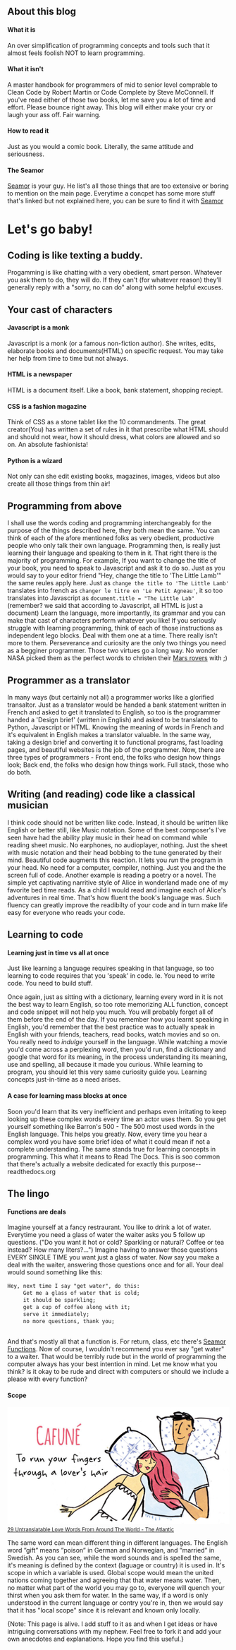 
## About this blog
#### What it is
An over simplification of programming concepts and tools such that it almost feels foolish NOT to learn programming.

#### What it isn't
A master handbook for programmers of mid to senior level comprable to Clean Code by Robert Martin or Code Complete by Steve McConnell. If you've read either of those two books, let me save you a lot of time and effort. Please bounce right away. This blog will either make your cry or laugh your ass off. Fair warning.

#### How to read it
Just as you would a comic book. Literally, the same attitude and seriousness.

#### The Seamor
[Seamor](/seamor.md) is your guy. He list's all those things that are too extensive or boring to mention on the main page. Everytime a concpet has some more stuff that's linked but not explained here, you can be sure to find it with [Seamor](/seamor.md)

# Let's go baby!
## Coding is like texting a buddy.
Progamming is like chatting with a very obedient, smart person. Whatever you ask them to do, they will do. If they can't (for whatever reason) they'll generally reply with a "sorry, no can do" along with some helpful excuses.

## Your cast of characters
#### Javascript is a monk
Javascript is a monk (or a famous non-fiction author). She writes, edits, elaborate books and documents(HTML) on specific request. You may take her help from time to time but not always.

#### HTML is a newspaper
HTML is a document itself. Like a book, bank statement, shopping reciept.

#### CSS is a fashion magazine
Think of CSS as a stone tablet like the 10 commandments. The great creator(You) has written a set of rules in it that prescribe what HTML should and should not wear, how it should dress, what colors are allowed and so on. An absolute fashionista!


#### Python is a wizard
Not only can she edit existing books, magazines, images, videos but also create all those things from thin air! 



## Programming from above
I shall use the words coding and programming interchangeably for the purpose of the things described here, they both mean the same.
You can think of each of the afore mentioned folks as very obedient, productive people who only talk their own language. Programming then, is really just learning their language and speaking to them in it. That right there is the majority of programming.
For example, If you want to change the title of your book, you need to speak to Javascript and ask it to do so. Just as you would say to your editor friend "Hey, change the title to 'The Little Lamb'" the same reules apply here. 
Just as `change the title to 'The Little Lamb'` translates into french as `changer le titre en 'Le Petit Agneau'`, it so too translates into Javascript as `document.title = "The Little Lab"` (remember? we said that according to Javascript, all HTML is just a document)
Learn the language, more importantly, its grammar and you can make that cast of characters perform whatever you like!
If you seriously struggle with learning programming, think of each of those instructions as independent lego blocks. Deal with them one at a time. There really isn't more to them.
Perseverance and curiosity are the only two things you need as a begginer programmer. Those two virtues go a long way. No wonder NASA picked them as the perfect words to christen their [Mars rovers](https://mars.nasa.gov/mars2020/spacecraft/rover/body/) with ;) 

## Programmer as a translator
In many ways (but certainly not all) a programmer works like a glorified transaltor. Just as a translator would be handed a bank statement written in French and asked to get it translated to English, so too is the programmer handed a 'Design brief' (written in English) and asked to be translated to Python, Javascript or HTML.
Knowing the meaning of words in French and it's equivalent in English makes a translator valuable. In the same way, taking a design brief and converting it to functional programs, fast loading pages, and beautiful websites is the job of the programmer.
Now, there are three types of programmers - Front end, the folks who design how things look; Back end, the folks who design how things work. Full stack, those who do both.

## Writing (and reading) code like a classical musician
I think code should not be written like code. Instead, it should be written like English or better still, like Music notation.
Some of the best composer's I've seen have had the ability play music in their head on command while reading sheet music. No earphones, no audioplayer, nothing. Just the sheet with music notation and their head bobbing to the tune generated by their mind.
Beautiful code augments this reaction. It lets you *run* the program in your head. No need for a computer, compiler, nothing.  Just you and the the screen full of code.
Another example is reading a poetry or a novel. The simple yet captivating narritive style of Alice in wonderland made one of my favorite bed time reads. As a child I would read and imagine each of Alice's adventures in real time. That's how fluent the book's language was.
Such fluency can greatly improve the readibilty of your code and in turn make life easy for everyone who reads your code.


## Learning to code
#### Learning just in time vs all at once
Just like learning a language requires speaking in that language, so too learning to code requires that you 'speak' in code.
Ie. You need to write code. You need to build stuff.

Once again, just as sitting with a dictionary, learning every word in it is not the best way to learn English, so too rote memorizing ALL function, concept and code snippet will not help you much. You will probably forget all of them before the end of the day.
If you remember how you learnt speaking in English, you'd remember that the best practice was to actually speak in English with your friends, teachers, read books, watch movies and so on. You really need to *indulge* yourself in the language.
While watching a movie you'd come across a perplexing word, then you'd run, find a dictionary and google that word for its meaning, in the process understanding its meaning, use and spelling, all because it made you curious. While learning to program, you should let this very same curiosity guide you. 
Learning concepts just-in-time as a need arises.

#### A case for learning mass blocks at once
Soon you'd learn that its very inefficient and perhaps even irritating to keep looking up these complex words every time an actor uses them. So you get yourself something like Barron's 500 - The 500 most used words in the English language. This helps you greatly. Now, every time you hear a complex word you have some brief idea of what it could mean if not a complete understanding.
The same stands true for learning concepts in programming. This what it means to Read The Docs. This is soo common that there's actually a website dedicated for exactly this purpose-- readthedocs.org






## The lingo
#### Functions are deals
Imagine yourself at a fancy restraurant. You like to drink a lot of water. Everytime you need a glass of water the waiter asks you 5 follow up questions. ("Do you want it hot or cold? Sparkling or natural? Coffee or tea instead? How many liters?...") Imagine having to answer those questions EVERY SINGLE TIME you want just a glass of water.
Now say you make a deal with the waiter, answering those questions once and for all. Your deal would sound something like this:

```
Hey, next time I say "get water", do this:
	 Get me a glass of water that is cold;
	 it should be sparkling;
	 get a cup of coffee along with it;
	 serve it immediately;
	 no more questions, thank you;
	 
```
And that's mostly all that a function is. For return, class, etc there's [Seamor Functions](/seamor.md#functions).
Now of course, I wouldn't recommend you ever say "get water" to a waiter. That would be terribly rude but in the world of programming the computer always has your best intention in mind. Let me know what you think? is it okay to be rude and direct with computers or should we include a please with every function?


#### Scope
![](/static/scope-love-word.jpg)
<small>[29 Untranslatable Love Words From Around The World - The Atlantic](https://www.boredpanda.com/untranslatable-love-words-meanings-emma-block/) </small><br>

The same word can mean different thing in different languages. The English word ”gift” means ”poison” in German and Norwegian, and ”married” in Swedish. As you can see, while the word sounds and is spelled the same, it's meaning is defined by the context (laguage or country) it is used in. It's scope in which a variable is used.
Global scope would mean the united nations coming together and agreeing that that water means water. Then, no matter what part of the world you may go to, everyone will quench your thirst when you ask them for water.
In the same way, if a word is only understood in the current language or contry you're in, then we would say that it has "local scope" since it is relevant and known only locally. 

{Note: This page is alive. I add stuff to it as and when I get ideas or have intriguing conversations with my nephew. Feel free to fork it and add your own anecdotes and explanations. Hope you find this useful.}


